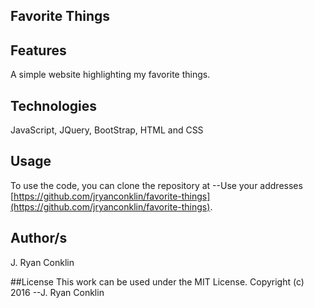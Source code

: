 ## Favorite Things


## Features

A simple website highlighting my favorite things.

## Technologies
JavaScript, JQuery, BootStrap, HTML and CSS

## Usage
To use the code, you can clone the repository at --Use your addresses [https://github.com/jryanconklin/favorite-things](https://github.com/jryanconklin/favorite-things).

## Author/s
J. Ryan Conklin

##License
This work can be used under the MIT License.
Copyright (c) 2016 --J. Ryan Conklin
